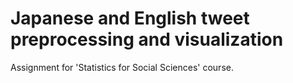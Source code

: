 # Japanese and English tweet preprocessing and visualization
Assignment for 'Statistics for Social Sciences' course.
